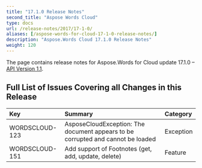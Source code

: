 ```yaml
---
title: "17.1.0 Release Notes"
second_title: "Aspose Words Cloud"
type: docs
url: /release-notes/2017/17-1-0/
aliases: [/aspose-words-for-cloud-17-1-0-release-notes/]
description: "Aspose.Words Cloud 17.1.0 Release Notes"
weight: 120
---
```


The page contains release notes for Aspose.Words for Cloud update 17.1.0 – [API Version 1.1](http://api.aspose.com/v1.1/swagger/ui/index).

## Full List of Issues Covering all Changes in this Release

|Key|Summary|Category|
| :- | :- | :- |
|WORDSCLOUD-123|AsposeCloudException: The document appears to be corrupted and cannot be loaded|Exception|
|WORDSCLOUD-151|Add support of Footnotes (get, add, update, delete)|Feature|

